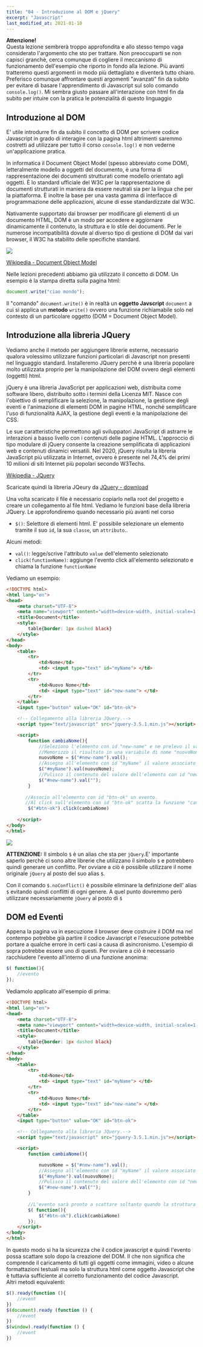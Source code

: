 ```yaml
---
title: "04 - Introduzione al DOM e jQuery"
excerpt: "Javascript"
last_modified_at: 2021-01-10
---
```


**Attenzione!**<br>
Questa lezione sembrerà troppo approfondita e allo stesso tempo vaga considerato l'argomento che sto per trattare. Non preoccuparti se non capisci granchè, cerca comunque di cogliere il meccanismo di funzionamento dell'esempio che riporto in fondo alla lezione. Più avanti tratteremo questi argomenti in modo più dettagliato e diventerà tutto chiaro. Preferisco comunque affrontare questi argomenti "avanzati" fin da subito per evitare di basare l'apprendimento di Javascript sul solo comando `console.log()`. Mi sembra giusto passare all'interazione con html fin da subito per intuire con la pratica le potenzialità di questo linguaggio

## Introduzione al DOM

E' utile introdurre fin da subito il concetto di DOM per scrivere codice Javascript in grado di interagire con la pagina html altrimenti saremmo costretti ad utilizzare per tutto il corso `console.log()` e non vederne un'applicazione pratica.

In informatica il Document Object Model (spesso abbreviato come DOM), letteralmente modello a oggetti del documento, è una forma di rappresentazione dei documenti strutturati come modello orientato agli oggetti. È lo standard ufficiale del W3C per la rappresentazione di documenti strutturati in maniera da essere neutrali sia per la lingua che per la piattaforma. È inoltre la base per una vasta gamma di interfacce di programmazione delle applicazioni, alcune di esse standardizzate dal W3C.

Nativamente supportato dai browser per modificare gli elementi di un documento HTML, DOM è un modo per accedere e aggiornare dinamicamente il contenuto, la struttura e lo stile dei documenti. Per le numerose incompatibilità dovute al diverso tipo di gestione di DOM dai vari browser, il W3C ha stabilito delle specifiche standard.

![](./images/DOM.png)

[Wikipedia - Document Object Model](https://it.wikipedia.org/wiki/Document_Object_Model)

Nelle lezioni precedenti abbiamo già utilizzato il concetto di DOM. Un esempio è la stampa diretta sulla pagina html:

```js
document.write("ciao mondo");
```

Il "comando" `document.write()` è in realtà un **oggetto Javscript** `document` a cui si applica un **metodo** `write()` ovvero una funzione richiamabile solo nel contesto di un particolare oggetto (DOM = Document Object Model).
 

## Introduzione alla libreria JQuery

Vediamo anche il metodo per aggiungere librerie esterne, necessario qualora volessimo utilizzare funzioni particolari di Javascript non presenti nel linguaggio standard. Installeremo JQuery perchè è una libreria popolare molto utilizzata proprio per la manipolazione del DOM ovvero degli elementi (oggetti) html.

jQuery è una libreria JavaScript per applicazioni web, distribuita come software libero, distribuito sotto i termini della Licenza MIT. Nasce con l'obiettivo di semplificare la selezione, la manipolazione, la gestione degli eventi e l'animazione di elementi DOM in pagine HTML, nonché semplificare l'uso di funzionalità AJAX, la gestione degli eventi e la manipolazione dei CSS.

Le sue caratteristiche permettono agli sviluppatori JavaScript di astrarre le interazioni a basso livello con i contenuti delle pagine HTML. L'approccio di tipo modulare di jQuery consente la creazione semplificata di applicazioni web e contenuti dinamici versatili. Nel 2020, jQuery risulta la libreria JavaScript più utilizzata in Internet, ovvero è presente nel 74,4% dei primi 10 milioni di siti Internet più popolari secondo W3Techs.

[Wikipedia - JQuery](https://it.wikipedia.org/wiki/JQuery)

Scaricate quindi la libreria JQeury da [JQuery - download](https://jquery.com/download/)

Una volta scaricato il file è necessario copiarlo nella root del progetto e creare un collegamento al file html. 
Vediamo le funzioni base della libreria JQuery. Le approfondiremo quando necessario più avanti nel corso

- `$()`: Selettore di elementi html. E' possibile selezionare un elemento tramite il suo `id`, la sua `classe`, un `attributo`..

Alcuni metodi:

- `val()`: legge/scrive l'attributo `value` dell'elemento selezionato
- `click(functionName)`: aggiunge l'evento click all'elemento selezionato e chiama la funzione `functionName`

Vediamo un esempio:

```html
<!DOCTYPE html>
<html lang="en">
<head>
    <meta charset="UTF-8">
    <meta name="viewport" content="width=device-width, initial-scale=1.0">
    <title>Document</title>
    <style>
        table{border: 1px dashed black}
    </style>
</head>
<body>
    <table>
        <tr>
            <td>Nome</td>
            <td> <input type="text" id="myName"> </td>
        </tr>
        <tr>
            <td>Nuovo Nome</td>
            <td> <input type="text" id="new-name"> </td>
        </tr>
    </table>
    <input type="button" value="OK" id="btn-ok">

    <!-- Collegamento alla libreria JQuery.--> 
    <script type="text/javascript" src="jquery-3.5.1.min.js"></script>

    <script>        
        function cambiaNome(){
            //Seleziono l'elemento con id "new-name" e ne prelevo il valore con il metodo "val()"
            //Memorizzo il risultato in una variabile di nome "nuovoNome"
            nuovoNome = $("#new-name").val(); 
            //Assegno all'elemento con id "myName" il valore associato alla variabile "nuovoNome"
            $("#myName").val(nuovoNome); 
            //Pulisco il contenuto del valore dell'elemento con id "new-name"
            $("#new-name").val(""); 
        }
        
       //Associo all'elemento con id "btn-ok" un evento.
       //Al click sull'elemento con id "btn-ok" scatta la funzione "cambiaNome"
        $("#btn-ok").click(cambiaNome)
        
    </script>
</body>
</html>
```

![](./images/JQuery-esempio.gif)

**ATTENZIONE:** Il simbolo `$` è un alias che sta per `jQuery`.E' importante saperlo perchè ci sono altre librerie che utilizzano il simbolo `$` e potrebbero quindi generare un conflitto. Per ovviare a ciò è possibile utilizzare il nome originale `jQuery` al posto del suo alias `$`.

Con il comando `$.noConflict()` è possibile eliminare la definizione dell' alias `$` evitando quindi conflitti di ogni genere. A quel punto dovremmo però utilizzare necessariamente `jQuery` al posto di `$`

## DOM ed Eventi
Appena la pagina va in esecuzione il browser deve costruire il DOM ma nel contempo potrebbe già partire il codice Javascript e l'esecuzione potrebbe portare a qualche errore in certi casi a causa di asincronismo. L'esempio di sopra potrebbe essere uno di questi. Per ovviare a ciò è necessario racchiudere l'evento all'interno di una funzione anonima:

```js
$( function(){
    //evento
});
```

Vediamolo applicato all'esempio di prima:

```html
<!DOCTYPE html>
<html lang="en">
<head>
    <meta charset="UTF-8">
    <meta name="viewport" content="width=device-width, initial-scale=1.0">
    <title>Document</title>
    <style>
        table{border: 1px dashed black}
    </style>
</head>
<body>
    <table>
        <tr>
            <td>Nome</td>
            <td> <input type="text" id="myName"> </td>
        </tr>
        <tr>
            <td>Nuovo Nome</td>
            <td> <input type="text" id="new-name"> </td>
        </tr>
    </table>
    <input type="button" value="OK" id="btn-ok">

    <!-- Collegamento alla libreria JQuery.--> 
    <script type="text/javascript" src="jquery-3.5.1.min.js"></script>

    <script>        
        function cambiaNome(){

            nuovoNome = $("#new-name").val(); 
            //Assegno all'elemento con id "myName" il valore associato alla variabile "nuovoNome"
            $("#myName").val(nuovoNome); 
            //Pulisco il contenuto del valore dell'elemento con id "new-name"
            $("#new-name").val(""); 
        }
        
        //L'evento sarà pronto a scattare soltanto quando la struttura del DOM sarà preparata
        $( function(){ 
            $("#btn-ok").click(cambiaNome)
        });
    </script>
</body>
</html>
```
In questo modo si ha la sicurezza che il codice javascript e quindi l'evento possa scattare solo dopo la creazione del DOM. Il che non significa che comprende il caricamento di tutti gli oggetti come immagini, video o alcune formattazioni testuali ma solo la struttura html come oggetto Javascript che è tuttavia sufficiente al corretto funzionamento del codice Javascript. <br>
Altri metodi equivalenti:

```js
$().ready(function (){
    //event
})
$(document).ready (function () {
    //event
})
$(window).ready(function () {
    //event
})
```


 

 